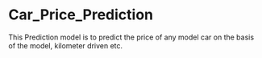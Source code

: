 # Car_Price_Prediction
This Prediction model is to predict the price of any model car on the basis of the model, kilometer driven etc.
